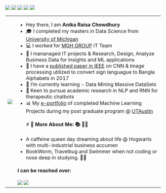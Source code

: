 
<img src ="https://gpvc.arturio.dev/RaisaAnika"> <img src = "https://img.shields.io/badge/Data Analysis-Lover- brightgreen) "> <img src = "https://img.shields.io/badge/NLP-Enthusiast- blueviolet) ">  <img src = "https://img.shields.io/badge/Research-Lover- brightgreen) "> <img src = "https://img.shields.io/badge/Experience-4+ years- yellow) "> 


<!-- 
<img src="https://c.tenor.com/-z2KfO5zAckAAAAC/hello-there-baby-yoda.gif">  -->
<table>
  <tr>
    <td><img src="https://c.tenor.com/KpgCUldoPo4AAAAi/caffeine-rush-decaf.gif"></td>
<!--     <td><img src="https://c.tenor.com/lUFliafCu_MAAAAC/hello.gif"></td> -->
<!--     <td> <img src = "https://tenor.com/8Rxp.gif"></td> -->
    <td>
      <ul>
        <li> Hey there, I am <strong> Anika Raisa Chowdhury </strong> </li>
        <li> 🎓 I completed my masters in Data Science from <a href="https://umich.edu/">University of Michigan</a> </li>
        <li> 💻 I worked for <a href="https://wwww.mghgroup.com/">MGH GROUP</a> IT Team </li>
        <li> 💼 I mananaged IT projects & Research, Design, Analyze Business Data for Insights and ML applications </li>
        <li>🔬 I have a <a href= "https://ieeexplore.ieee.org/author/37086325068">published paper in IEEE</a>  on CNN & Image processing utilized to convert sign languague to Bangla Alphabets in 2017 </li>
        <li> 🌱 I’m currently learning - Data Mining Massive DataSets</li>
        <li> 🧐 Keen to pursue academic research in NLP and RNN for therapeutic chatbots</li>
        <li> 📊 My <a href= "https://eportfolio.greatlearning.in/anika-chowdhury ">e-portfolio</a> of completed Machine Learning Projects during my post graduate program @ <a href="https://www.mccombs.utexas.edu/execed/take-a-class/greatlearning">UTAustin</a> </li>
<!--         <br> -->
        <h4> ⚡ 👑 <strong> More About Me: </strong>  📚 🏊‍♀️ </h4>
        <li> A caffeine queen day dreaming about life @ Hogwarts with multi-industrial business accumen  </li>
        <li> BookWorm, Travelbug and Swimmer when not coding or nose deep in studying. 🤷‍♀️  </li>
      </ul>
        <h4>I can be reached over:</h4>
        <a href="mailto:raisaanika.3@gmail.com"><img src="https://img.icons8.com/color/48/000000/gmail--v2.png"/></a> 
        <a href="https://www.linkedin.com/in/anikaraisa/"><img src="https://img.icons8.com/color/48/000000/linkedin.png"/></a> 
    </td>
  </tr>
</table>

    
 
